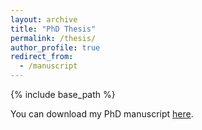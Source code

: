 ```yaml
---
layout: archive
title: "PhD Thesis"
permalink: /thesis/
author_profile: true
redirect_from:
  - /manuscript
---
```


{% include base_path %}

You can download my PhD manuscript [here](https://gregoirepetit.github.io/files/manuscript.pdf). 
 <br>

 <object data="{{ site.url }}/files/manuscript.pdf" width="1000" height="1000" type='application/pdf'/>
